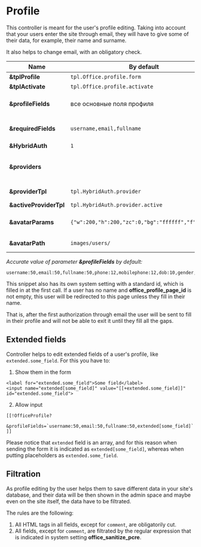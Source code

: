 # Profile

This controller is meant for the user's profile editing.
Taking into account that your users enter the site through email, they will have to give some of their data, for example, their name and surname.

It also helps to change email, with an obligatory check.

Name                   | By default                                         | Description
-----------------------|----------------------------------------------------|------------------------------------------------------------------------------------------------------------------------------------------------------------------------------------------------------------------
**&tplProfile**        | `tpl.Office.profile.form`                          | Chunk for output and editing of a user's profile.
**&tplActivate**       | `tpl.Office.profile.activate`                      | Chunk for activation letter.
**&profileFields**     | все основные поля профиля                          | List of fields that a user can edit, with commas. You can also indicate maximal length of values after a colon. For example, &profileFields=`username:25,fullname:50,email`.
**&requiredFields**    | `username,email,fullname`                          | List of fields that are obligatory for editing. These fields shoud be filled in for successful profile update. For example, &requiredFields=`username,fullname,email`.
**&HybridAuth**        | `1`                                                | Turn on integration with HybridAuth, if it is installed.
**&providers**         |                                                    | List of providers of HybridAuthauthorization, with commas. All accessible providers are here {core_path}components/hybridauth/model/hybridauth/lib/Providers/. For example, &providers=`Google,Twitter,Facebook`.
**&providerTpl**       | `tpl.HybridAuth.provider`                          | Chunk for output of a link to authorization or adding the HybridAuth service to an account.
**&activeProviderTpl** | `tpl.HybridAuth.provider.active`                   | Chunk for output of the icon of the added HybridAuth service.
**&avatarParams**      | `{"w":200,"h":200,"zc":0,"bg":"ffffff","f":"jpg"}` | JSON line with parameters of avatar convertation with help of строка phpThumb. By default - `{"w":200,"h":200,"zc":0,"bg":"ffffff","f":"jpg"}`.
**&avatarPath**        | `images/users/`                                    | Directory for saving avatars for users inside MODX_ASSETS_PATH. By default - "images/users/".

*Accurate value of parameter **&profileFields** by default:*

```
username:50,email:50,fullname:50,phone:12,mobilephone:12,dob:10,gender,address,country,city,state,zip,fax,photo,comment,website,specifiedpassword,confirmpassword
```

This snippet also has its own system setting with a standard id, which is filled in at the first call.
If a user has no name and **office_profile_page_id** is not empty, this user will be redirected to this page unless they fill in their name.

That is, after the first authorization through email the user will be sent to fill in their profile and will not be able to exit it until they fill all the gaps.

## Extended fields

Controller helps to edit extended fields of a user's profile, like `extended.some_field`. For this you have to:

1. Show them in the form

  ```modx
  <label for="extended.some_field">Some field</label>
  <input name="extended[some_field]" value="[[+extended.some_field]]" id="extended.some_field">
  ```

2. Allow input

  ```modx
  [[!OfficeProfile?
    &profileFields=`username:50,email:50,fullname:50,extended[some_field]`
  ]]
  ```

Please notice that `extended` field is an array, and for this reason when sending the form it is indicated
as `extended[some_field]`, whereas when putting placeholders as `extended.some_field`.

## Filtration

As profile editing by the user helps them to save different data in your site's database,
and their data will be then shown in the admin space and maybe even on the site itself, the data have to be filtrated.

The rules are the following:

1. All HTML tags in all fields, except for `comment`, are obligatorily cut.
2. All fields, except for `comment`, are filtrated by the regular expression that is indicated in system setting **office_sanitize_pcre**.
